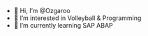 - 👋 Hi, I’m @Ozgaroo
- 👀 I’m interested in Volleyball & Programming
- 🌱 I’m currently learning SAP ABAP



<!---
Ozgaroo/Ozgaroo is a ✨ special ✨ repository because its `README.md` (this file) appears on your GitHub profile.
You can click the Preview link to take a look at your changes.
--->
